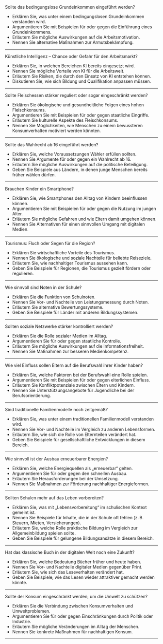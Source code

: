 Sollte das bedingungslose Grundeinkommen eingeführt werden?
  - Erklären Sie, was unter einem bedingungslosen Grundeinkommen verstanden wird.
  - Argumentieren Sie mit Beispielen für oder gegen die Einführung eines Grundeinkommens.
  - Erläutern Sie mögliche Auswirkungen auf die Arbeitsmotivation.
  - Nennen Sie alternative Maßnahmen zur Armutsbekämpfung.

---
Künstliche Intelligenz – Chance oder Gefahr für den Arbeitsmarkt?
  - Erklären Sie, in welchen Bereichen KI bereits eingesetzt wird.
  - Nennen Sie mögliche Vorteile von KI für die Arbeitswelt.
  - Erläutern Sie Risiken, die durch den Einsatz von KI entstehen können.
  - Diskutieren Sie, wie sich Bildung und Qualifikation anpassen müssen.

---
Sollte Fleischessen stärker reguliert oder sogar eingeschränkt werden?
  - Erklären Sie ökologische und gesundheitliche Folgen eines hohen Fleischkonsums.
  - Argumentieren Sie mit Beispielen für oder gegen staatliche Eingriffe.
  - Erläutern Sie kulturelle Aspekte des Fleischkonsums.
  - Nennen Sie Möglichkeiten, wie Menschen zu einem bewussteren Konsumverhalten motiviert werden könnten.

---
Sollte das Wahlrecht ab 16 eingeführt werden?
  - Erklären Sie, welche Voraussetzungen Wähler erfüllen sollten.
  - Nennen Sie Argumente für oder gegen ein Wahlrecht ab 16.
  - Erläutern Sie mögliche Auswirkungen auf die politische Beteiligung.
  - Geben Sie Beispiele aus Ländern, in denen junge Menschen bereits früher wählen dürfen.

---

Brauchen Kinder ein Smartphone?
  - Erklären Sie, wie Smartphones den Alltag von Kindern beeinflussen können.
  - Argumentieren Sie mit Beispielen für oder gegen die Nutzung im jungen Alter.
  - Erläutern Sie mögliche Gefahren und wie Eltern damit umgehen können.
  - Nennen Sie Alternativen für einen sinnvollen Umgang mit digitalen Medien.

---

Tourismus: Fluch oder Segen für die Region?
  - Erklären Sie wirtschaftliche Vorteile des Tourismus.
  - Nennen Sie ökologische und soziale Nachteile für beliebte Reiseziele.
  - Erläutern Sie, wie nachhaltiger Tourismus aussehen kann.
  - Geben Sie Beispiele für Regionen, die Tourismus gezielt fördern oder regulieren.

---

Wie sinnvoll sind Noten in der Schule?
  - Erklären Sie die Funktion von Schulnoten.
  - Nennen Sie Vor- und Nachteile von Leistungsmessung durch Noten.
  - Erläutern Sie alternative Bewertungssysteme.
  - Geben Sie Beispiele für Länder mit anderen Bildungssystemen.

---

Sollten soziale Netzwerke stärker kontrolliert werden?
  - Erklären Sie die Rolle sozialer Medien im Alltag.
  - Argumentieren Sie für oder gegen staatliche Kontrolle.
  - Erläutern Sie mögliche Auswirkungen auf die Informationsfreiheit.
  - Nennen Sie Maßnahmen zur besseren Medienkompetenz.

---

Wie viel Einfluss sollen Eltern auf die Berufswahl ihrer Kinder haben?
  - Erklären Sie, welche Faktoren bei der Berufswahl eine Rolle spielen.
  - Argumentieren Sie mit Beispielen für oder gegen elterlichen Einfluss.
  - Erläutern Sie Konfliktpotenziale zwischen Eltern und Kindern.
  - Nennen Sie Unterstützungsangebote für Jugendliche bei der Berufsorientierung.

---

Sind traditionelle Familienmodelle noch zeitgemäß?
  - Erklären Sie, was unter einem traditionellen Familienmodell verstanden wird.
  - Nennen Sie Vor- und Nachteile im Vergleich zu anderen Lebensformen.
  - Erläutern Sie, wie sich die Rolle von Elternteilen verändert hat.
  - Geben Sie Beispiele für gesellschaftliche Entwicklungen in diesem Bereich.

---

Wie sinnvoll ist der Ausbau erneuerbarer Energien?
  - Erklären Sie, welche Energiequellen als „erneuerbar“ gelten.
  - Argumentieren Sie für oder gegen den schnellen Ausbau.
  - Erläutern Sie Herausforderungen bei der Umsetzung.
  - Nennen Sie Maßnahmen zur Förderung nachhaltiger Energieformen.

---

Sollten Schulen mehr auf das Leben vorbereiten?
  - Erklären Sie, was mit „Lebensvorbereitung“ im schulischen Kontext gemeint ist.
  - Nennen Sie Beispiele für Inhalte, die in der Schule oft fehlen (z. B. Steuern, Mieten, Versicherungen).
  - Erläutern Sie, welche Rolle praktische Bildung im Vergleich zur Allgemeinbildung spielen sollte.
  - Geben Sie Beispiele für gelungene Bildungsansätze in diesem Bereich.

---

Hat das klassische Buch in der digitalen Welt noch eine Zukunft?
  - Erklären Sie, welche Bedeutung Bücher früher und heute haben.
  - Nennen Sie Vor- und Nachteile digitaler Medien gegenüber Print.
  - Erläutern Sie, wie sich das Leseverhalten verändert hat.
  - Geben Sie Beispiele, wie das Lesen wieder attraktiver gemacht werden könnte.

---

Sollte der Konsum eingeschränkt werden, um die Umwelt zu schützen?
  - Erklären Sie die Verbindung zwischen Konsumverhalten und Umweltproblemen.
  - Argumentieren Sie für oder gegen Einschränkungen durch Politik oder Industrie.
  - Erläutern Sie mögliche Veränderungen im Alltag der Menschen.
  - Nennen Sie konkrete Maßnahmen für nachhaltigen Konsum.

---